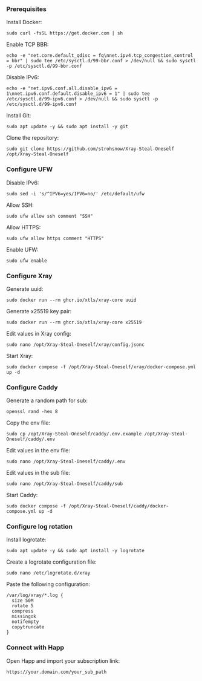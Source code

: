 ### Prerequisites
Install Docker:
```
sudo curl -fsSL https://get.docker.com | sh
```
Enable TCP BBR:
```
echo -e "net.core.default_qdisc = fq\nnet.ipv4.tcp_congestion_control = bbr" | sudo tee /etc/sysctl.d/99-bbr.conf > /dev/null && sudo sysctl -p /etc/sysctl.d/99-bbr.conf
```
Disable IPv6:
```
echo -e "net.ipv6.conf.all.disable_ipv6 = 1\nnet.ipv6.conf.default.disable_ipv6 = 1" | sudo tee /etc/sysctl.d/99-ipv6.conf > /dev/null && sudo sysctl -p /etc/sysctl.d/99-ipv6.conf
```
Install Git:
```
sudo apt update -y && sudo apt install -y git
```
Clone the repository:
```
sudo git clone https://github.com/strohsnow/Xray-Steal-Oneself /opt/Xray-Steal-Oneself
```
### Configure UFW
Disable IPv6:
```
sudo sed -i 's/^IPV6=yes/IPV6=no/' /etc/default/ufw
```
Allow SSH:
```
sudo ufw allow ssh comment "SSH"
```
Allow HTTPS:
```
sudo ufw allow https comment "HTTPS"
```
Enable UFW:
```
sudo ufw enable
```
### Configure Xray
Generate uuid:
```
sudo docker run --rm ghcr.io/xtls/xray-core uuid
```
Generate x25519 key pair:
```
sudo docker run --rm ghcr.io/xtls/xray-core x25519
```
Edit values in Xray config:
```
sudo nano /opt/Xray-Steal-Oneself/xray/config.jsonc
```
Start Xray:
```
sudo docker compose -f /opt/Xray-Steal-Oneself/xray/docker-compose.yml up -d
```
### Configure Caddy
Generate a random path for sub:
```
openssl rand -hex 8
```
Copy the env file:
```
sudo cp /opt/Xray-Steal-Oneself/caddy/.env.example /opt/Xray-Steal-Oneself/caddy/.env
```
Edit values in the env file:
```
sudo nano /opt/Xray-Steal-Oneself/caddy/.env
```
Edit values in the sub file:
```
sudo nano /opt/Xray-Steal-Oneself/caddy/sub
```
Start Caddy:
```
sudo docker compose -f /opt/Xray-Steal-Oneself/caddy/docker-compose.yml up -d
```
### Configure log rotation
Install logrotate:
```
sudo apt update -y && sudo apt install -y logrotate
```
Create a logrotate configuration file:
```
sudo nano /etc/logrotate.d/xray
```
Paste the following configuration:
```
/var/log/xray/*.log {
  size 50M
  rotate 5
  compress
  missingok
  notifempty
  copytruncate
}
```
### Connect with Happ
Open Happ and import your subscription link:
```
https://your.domain.com/your_sub_path
```
